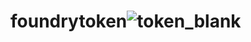 # foundrytoken![token_blank](https://user-images.githubusercontent.com/7700166/154954931-08909945-14d6-41a3-a7ed-de16fbddd7a3.png)
